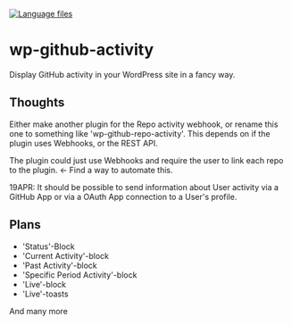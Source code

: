 [![Language files](https://github.com/odil-io/wp-github-activity/actions/workflows/make-pot.yml/badge.svg)](https://github.com/odil-io/wp-github-activity/actions/workflows/make-pot.yml)

# wp-github-activity
Display GitHub activity in your WordPress site in a fancy way.

## Thoughts
Either make another plugin for the Repo activity webhook, or rename this one to something like 'wp-github-repo-activity'.
This depends on if the plugin uses Webhooks, or the REST API.

The plugin could just use Webhooks and require the user to link each repo to the plugin. <- Find a way to automate this.

19APR: It should be possible to send information about User activity via a GitHub App or via a OAuth App connection to a User's profile.

## Plans
- 'Status'-Block
- 'Current Activity'-block
- 'Past Activity'-block
- 'Specific Period Activity'-block
- 'Live'-block
- 'Live'-toasts

And many more
